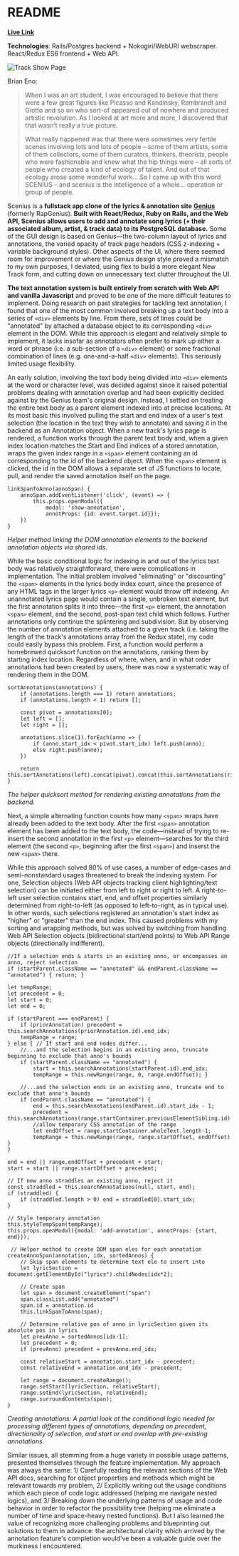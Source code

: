 # README

[**Live Link**](https://sceniusapp.herokuapp.com)

**Technologies**: Rails/Postgres backend + Nokogiri/WebURI webscraper. React/Redux ES6 frontend + Web API.   

![Track Show Page](/ReadMe%20Assets/Selection_005.png)

Brian Eno:

>When I was an art student, I was encouraged to believe that there were a few great figures like Picasso and Kandinsky, Rembrandt and Giotto and so on who sort-of appeared out of nowhere and produced artistic revolution. As I looked at art more and more, I discovered that that wasn’t really a true picture.
> 
>What really happened was that there were sometimes very fertile scenes involving lots and lots of people – some of them artists, some of them collectors, some of them curators, thinkers, theorists, people who were fashionable and knew what the hip things were – all sorts of people who created a kind of ecology of talent. And out of that ecology arose some wonderful work... So I came up with this word SCENIUS – and scenius is the intelligence of a whole… operation or group of people.

Scenius is a **fullstack app clone of the lyrics & annotation site** [**Genius**](https://genius.com) (formerly RapGenius). **Built with React/Redux, Ruby on Rails, and the Web API, Scenius allows users to add and annotate song lyrics (+ their associated album, artist, & track data) to its PostgreSQL database.** Some of the GUI design is based on Genius—the two-column layout of lyrics and annotations, the varied opacity of track page headers (CSS z-indexing + variable background styles). Other aspects of the UI,  where there seemed room for improvement or where the Genius design style proved a mismatch to my own purposes, I deviated, using flex to build a more elegant New Track form, and cutting down on unnecessary text clutter throughout the UI.

**The text annotation system is built entirely from scratch with Web API and vanilla Javascript** and proved to be one of the more difficult features to implement. Doing research on past strategies for tackling text annotation, I found that one of the most common involved breaking up a text body into a series of `<div>` elements by line. From there, sets of lines could be "annotated" by attached a database object to its corresponding `<div>` element in the DOM. While this approach is elegant and relatively simple to implement, it lacks insofar as annotators often prefer to mark up either a word or phrase (i.e. a sub-section of a `<div>` element) or some fractional combination of lines (e.g. one-and-a-half `<div>` elements). This seriously limited usage flexibility.

An early solution, involving the text body being divided into `<div>` elements at the word or character level, was decided against since it raised potential problems dealing with annotation overlap and had been explicitly decided against by the Genius team's original design. Instead, I settled on treating the entire text body as a parent element indexed into at precise locations. At its most basic this involved pulling the start and end index of a user's text selection (the location in the text they wish to annotate) and saving it in the backend as an Annotation object. When a new track's lyrics page is rendered, a function works through the parent text body and, when a given index location matches the Start and End indices of a stored annotation, wraps the given index range in a `<span>` element containing an id corresponding to the id of the backend object. When the `<span>` element is clicked, the id in the DOM allows a separate set of JS functions to locate, pull, and render the saved annotation itself on the page.

```
linkSpanToAnno(annoSpan) {
    annoSpan.addEventListener('click', (event) => {
        this.props.openModal({   
            modal: 'show-annotation', 
            annotProps: {id: event.target.id}});
    })
}
```

_Helper method linking the DOM annotation elements to the backend annotation objects via shared ids._

While the basic conditional logic for indexing in and out of the lyrics text body was relatively straightforward, there were complications in implementation. The initial problem involved "eliminating" or "discounting" the `<span>` elements in the lyrics body index count, since the presence of any HTML tags in the larger lyrics `<p>` element would throw off indexing. An unannotated lyrics page would contain a single, unbroken text element, but the first annotation splits it into three—the first `<p>` element, the annotation `<span>` element, and the second, post-span text child which follows. Further annotations only continue the splintering and subdivision. But by observing the number of annotation elements attached to a given track (i.e. taking the length of the track's annotations array from the Redux state), my code could easily bypass this problem. First, a function would perform a homebrewed quicksort function on the annotations, ranking them by starting index location. Regardless of where, when, and in what order annotations had been created by users, there was now a systematic way of rendering them in the DOM. 

```
sortAnnotations(annotations) {
    if (annotations.length === 1) return annotations;
    if (annotations.length < 1) return [];

    const pivot = annotations[0];
    let left = [];
    let right = [];

    annotations.slice(1).forEach(anno => {
        if (anno.start_idx < pivot.start_idx) left.push(anno);
        else right.push(anno);
    })
    
    return this.sortAnnotations(left).concat(pivot).concat(this.sortAnnotations(right));
}
```

_The helper quicksort method for rendering existing annotations from the backend._

Next, a simple alternating function counts how many `<span>` wraps have already been added to the text body. After the first `<span>` annotation element has been added to the text body, the code—instead of trying to re-insert the second annotation in the first `<p>` element—searches for the third element (the second `<p>`, beginning after the first `<span>`) and inserst the new `<span>` there.

While this approach solved 80% of use cases, a number of edge-cases and semi-nonstandard usages threatened to break the indexing system. For one, Selection objects (Web API objects tracking client highlighting/text selection) can be initiated either from left to right or right to left. A right-to-left user selection contains start, end, and offset properties similarly determined from right-to-left (as opposed to left-to-right, as in typical use). In other words, such selections registered an annotation's start index as "higher" or "greater" than the end index. This caused problems with my sorting and wrapping methods, but was solved by switching from handling Web API Selection objects (bidirectional start/end points) to Web API Range objects (directionally indifferent). 

```
//If a selection ends & starts in an existing anno, or encompasses an anno, reject selection
if (startParent.className == "annotated" && endParent.className == "annotated") { return; }

let tempRange;
let precedent = 0;
let start = 0;
let end = 0;

if (startParent === endParent) {
    if (priorAnnotation) precedent = this.searchAnnotations(priorAnnotation.id).end_idx;
    tempRange = range;
} else { // If start and end nodes differ...
    //...and the selection begins in an existing anno, truncate beginning to exclude that anno's bounds
    if (startParent.className == "annotated") { 
        start = this.searchAnnotations(startParent.id).end_idx;
        tempRange = this.newRange(range, 0, range.endOffset); }

    //...and the selection ends in an existing anno, truncate end to exclude that anno's bounds
    if (endParent.className == "annotated") { 
        end = this.searchAnnotations(endParent.id).start_idx - 1;
        precedent = this.searchAnnotations(range.startContainer.previousElementSibling.id).end_idx;
        //allow temporary CSS annotation of the range
        let endOffset = range.startContainer.wholeText.length-1;
        tempRange = this.newRange(range, range.startOffset, endOffset) } 
}

end = end || range.endOffset + precedent + start;
start = start || range.startOffset + precedent;

// If new anno straddles an existing anno, reject it
const straddled = this.searchAnnotations(null, start, end);
if (straddled) {
    if (straddled.length > 0) end = straddled[0].start_idx; 
} 

// Style temporary annotation
this.styleTempSpan(tempRange);
this.props.openModal({modal: 'add-annotation', annotProps: {start, end}});
```
```
 // Helper method to create DOM span eles for each annotation
createAnnoSpan(annotation, idx, sortedAnnos) { 
    // Skip span elements to determine text ele to insert into
    let lyricSection = document.getElementById("lyrics").childNodes[idx*2];

    // Create span
    let span = document.createElement("span")
    span.classList.add("annotated")
    span.id = annotation.id
    this.linkSpanToAnno(span);

    // Determine relative pos of anno in lyricSection given its absolute pos in lyrics
    let prevAnno = sortedAnnos[idx-1];
    let precedent = 0;
    if (prevAnno) precedent = prevAnno.end_idx;
    
    const relativeStart = annotation.start_idx - precedent;
    const relativeEnd = annotation.end_idx - precedent;
    
    let range = document.createRange();
    range.setStart(lyricSection, relativeStart);
    range.setEnd(lyricSection, relativeEnd);
    range.surroundContents(span); 
}
```

_Creating annotations: A partial look at the conditional logic needed for processing different types of annotations, depending on precedent, directionality of selection, and start or end overlap with pre-existing annotations._

Similar issues, all stemming from a huge variety in possible usage patterns, presented themselves through the feature implementation. My approach was always the same: 1/ Carefully reading the relevant sections of the Web API docs, searching for object properties and methods which might be relevant towards my problem, 2/ Explicitly writing out the usage conditions which each piece of code logic addressed (helping me navigate nested logics), and 3/ Breaking down the underlying patterns of usage and code behavior in order to refactor the possibility tree (helping me eliminate a number of time and space-heavy nested functions). But I also learned the value of recognizing more challenging problems and blueprinting out solutions to them in advance: the architectural clarity which arrived by the annotation feature's completion would've been a valuable guide over the murkiness I encountered.
